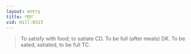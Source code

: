 ```yaml
---
layout: entry
title: འགྲང་
vid: Hill:0313
---
```

> To satisfy with food; to satiate CD\. To be full (after meals) DK\. To be sated, satiated, to be full TC\.


